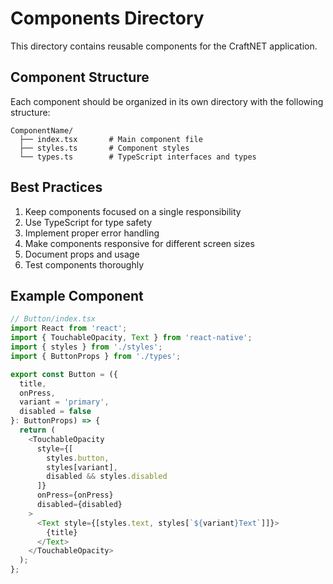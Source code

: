 # Components Directory

This directory contains reusable components for the CraftNET application.

## Component Structure

Each component should be organized in its own directory with the following structure:

```
ComponentName/
  ├── index.tsx       # Main component file
  ├── styles.ts       # Component styles
  └── types.ts        # TypeScript interfaces and types
```

## Best Practices

1. Keep components focused on a single responsibility
2. Use TypeScript for type safety
3. Implement proper error handling
4. Make components responsive for different screen sizes
5. Document props and usage
6. Test components thoroughly

## Example Component

```typescript
// Button/index.tsx
import React from 'react';
import { TouchableOpacity, Text } from 'react-native';
import { styles } from './styles';
import { ButtonProps } from './types';

export const Button = ({ 
  title, 
  onPress, 
  variant = 'primary',
  disabled = false 
}: ButtonProps) => {
  return (
    <TouchableOpacity
      style={[
        styles.button, 
        styles[variant],
        disabled && styles.disabled
      ]}
      onPress={onPress}
      disabled={disabled}
    >
      <Text style={[styles.text, styles[`${variant}Text`]]}>
        {title}
      </Text>
    </TouchableOpacity>
  );
};
```